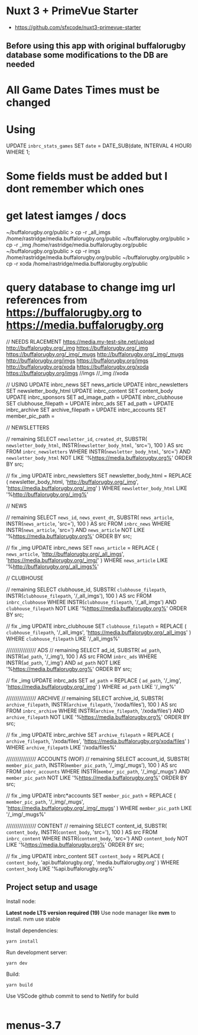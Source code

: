 # Nuxt 3 + PrimeVue Starter

- https://github.com/sfxcode/nuxt3-primevue-starter

## Before using this app with original buffalorugby database some modifications to the DB are needed

# All Game Dates Times must be changed

# Using

UPDATE `inbrc_stats_games` SET `date` = DATE_SUB(date, INTERVAL 4 HOUR) WHERE 1;

# Some fields must be added but I dont remember which ones

# get latest iamges / docs

~/buffalorugby.org/public > cp -r \_all_imgs /home/rastridge/media.buffalorugby.org/public
~/buffalorugby.org/public > cp -r \_img /home/rastridge/media.buffalorugby.org/public
~/buffalorugby.org/public > cp -r imgs /home/rastridge/media.buffalorugby.org/public
~/buffalorugby.org/public > cp -r xoda /home/rastridge/media.buffalorugby.org/public

# query database to change img url references from https://buffalorugby.org to https://media.buffalorugby.org

// NEEDS RLACEMENT
https://media.my-test-site.net/upload
http://buffalorugby.org/_img
https://buffalorugby.org/_img
https://buffalorugby.org/_img/_mugs
http://buffalorugby.org/_img/_mugs
http://buffalorugby.org/imgs
https://buffalorugby.org/imgs
http://buffalorugby.org/xoda
https://buffalorugby.org/xoda
https://buffalorugby.org/imgs
//imgs
//\_img
//xoda

// USING
UPDATE inbrc_news SET news_article
UPDATE inbrc_newsletters SET newsletter_body_html
UPDATE inbrc_content SET content_body
UPDATE inbrc_sponsors SET ad_image_path =
UPDATE inbrc_clubhouse SET clubhouse_filepath =
UPDATE inbrc_ads SET ad_path =
UPDATE inbrc_archive SET archive_filepath =
UPDATE inbrc_accounts SET member_pic_path =

// NEWSLETTERS

// remaining
SELECT
`newsletter_id`,
`created_dt`,
SUBSTR(
`newsletter_body_html`,
INSTR(`newsletter_body_html`, 'src='),
100
) AS src
FROM
`inbrc_newsletters`
WHERE
INSTR(`newsletter_body_html`, 'src=') AND `newsletter_body_html`
NOT LIKE '%https://media.buffalorugby.org%'
ORDER BY src;

// fix \_img
UPDATE
inbrc_newsletters
SET
newsletter_body_html =
REPLACE
(
newsletter_body_html,
'http://buffalorugby.org/_img',
'https://media.buffalorugby.org/_img'
)
WHERE
`newsletter_body_html` LIKE '%http://buffalorugby.org/_img%'

// NEWS

// remaining
SELECT
`news_id`,
`news_event_dt`,
SUBSTR(
`news_article`,
INSTR(`news_article`, 'src='),
100
) AS src
FROM
`inbrc_news`
WHERE
INSTR(`news_article`, 'src=') AND `news_article`
NOT LIKE '%https://media.buffalorugby.org%'
ORDER BY src;

// fix \_img
UPDATE
inbrc_news
SET
`news_article` =
REPLACE
(
`news_article`,
'http://buffalorugby.org/_all_imgs',
'https://media.buffalorugby.org/_img/'
)
WHERE
`news_article` LIKE '%http://buffalorugby.org/_all_imgs%'

// CLUBHOUSE

// remaining
SELECT
clubhouse_id,
SUBSTR(
`clubhouse_filepath`,
INSTR(`clubhouse_filepath`, '/\_all_imgs'),
100
) AS src
FROM
`inbrc_clubhouse`
WHERE
INSTR(`clubhouse_filepath`, '/\_all_imgs') AND `clubhouse_filepath`
NOT LIKE '%https://media.buffalorugby.org%'
ORDER BY src;

// fix \_img
UPDATE
inbrc_clubhouse
SET
`clubhouse_filepath` =
REPLACE
(
`clubhouse_filepath`,
'/\_all_imgs',
'https://media.buffalorugby.org/_all_imgs'
)
WHERE
`clubhouse_filepath` LIKE '/\_all_imgs%'

//////////////// ADS
// remaining
SELECT
ad_id,
SUBSTR(
`ad_path`,
INSTR(`ad_path`, '/\_img'),
100
) AS src
FROM
`inbrc_ads`
WHERE
INSTR(`ad_path`, '/\_img') AND `ad_path`
NOT LIKE '%https://media.buffalorugby.org%'
ORDER BY src;

// fix \_img
UPDATE
inbrc_ads
SET
`ad_path` =
REPLACE
(
`ad_path`,
'/\_img',
'https://media.buffalorugby.org/_img'
)
WHERE
`ad_path` LIKE '/\_img%'

//////////////// ARCHIVE
// remaining
SELECT
archive_id,
SUBSTR(
`archive_filepath`,
INSTR(`archive_filepath`, '/xoda/files'),
100
) AS src
FROM
`inbrc_archive`
WHERE
INSTR(`archive_filepath`, '/xoda/files') AND `archive_filepath`
NOT LIKE '%https://media.buffalorugby.org%'
ORDER BY src;

// fix \_img
UPDATE
inbrc_archive
SET
`archive_filepath` =
REPLACE
(
`archive_filepath`,
'/xoda/files',
'https://media.buffalorugby.org/xoda/files'
)
WHERE
`archive_filepath` LIKE '/xoda/files%'

//////////////// ACCOUNTS (WOF)
// remaining
SELECT
account_id,
SUBSTR(
`member_pic_path`,
INSTR(`member_pic_path`, '/\_img/\_mugs'),
100
) AS src
FROM
`inbrc_accounts`
WHERE
INSTR(`member_pic_path`, '/\_img/\_mugs') AND `member_pic_path` NOT LIKE '%https://media.buffalorugby.org%'
ORDER BY
src;

// fix \_img
UPDATE
inbrc\*accounts
SET
`member_pic_path` =
REPLACE
(
`member_pic_path`,
'/\_img/\_mugs',
'https://media.buffalorugby.org/_img/_mugs'
)
WHERE
`member_pic_path` LIKE '/\_img/\_mugs%'

//////////////// CONTENT
// remaining
SELECT
content_id,
SUBSTR(
`content_body`,
INSTR(`content_body`, 'src='),
100
) AS src
FROM
`inbrc_content`
WHERE
INSTR(`content_body`, 'src=') AND `content_body`
NOT LIKE '%https://media.buffalorugby.org%'
ORDER BY src;

// fix \_img
UPDATE
inbrc_content
SET
`content_body` =
REPLACE
(
`content_body`,
'api.buffalorugby.org',
'media.buffalorugby.org'
)
WHERE
`content_body` LIKE '%api.buffalorugby.org%'

## Project setup and usage

Install node:

**Latest node LTS version required (19)**
Use node manager like **nvm** to install.
nvm use stable

Install dependencies:

```
yarn install
```

Run development server:

```
yarn dev
```

Build:

```
yarn build
```

Use VSCode github commit to send to Netlify for build

```

```

# menus-3.7

